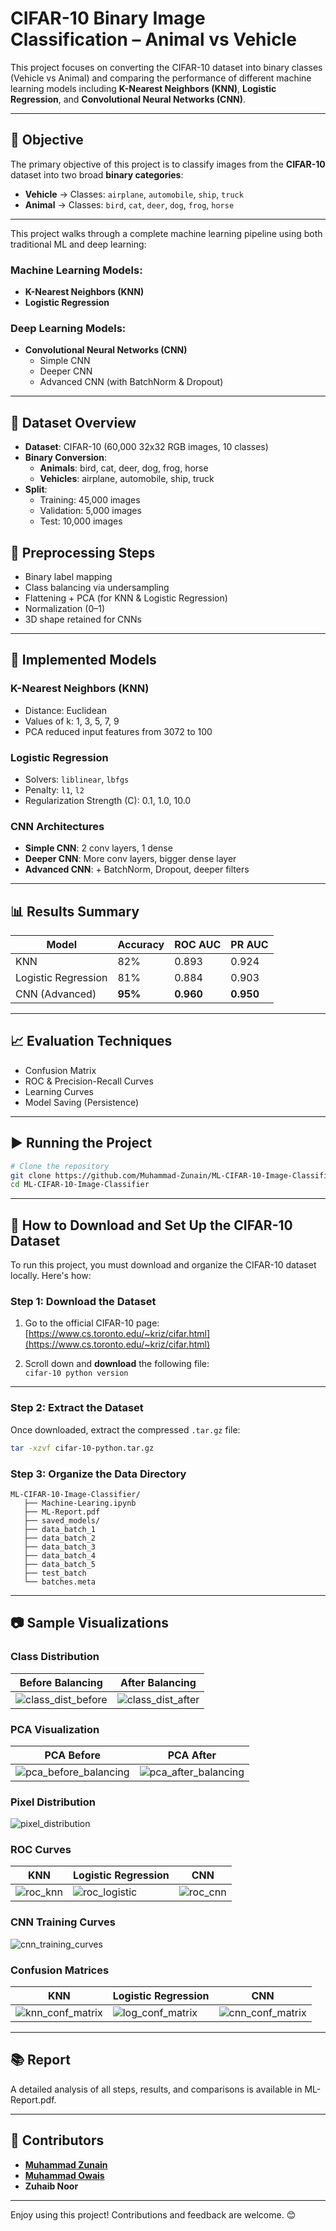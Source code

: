 # CIFAR-10 Binary Image Classification – Animal vs Vehicle

This project focuses on converting the CIFAR-10 dataset into binary classes (Vehicle vs Animal) and comparing the performance of different machine learning models including **K-Nearest Neighbors (KNN)**, **Logistic Regression**, and **Convolutional Neural Networks (CNN)**.

---


## 🎯 Objective


The primary objective of this project is to classify images from the **CIFAR-10** dataset into two broad **binary categories**:

- **Vehicle** → Classes: `airplane`, `automobile`, `ship`, `truck`
- **Animal** → Classes: `bird`, `cat`, `deer`, `dog`, `frog`, `horse`

---

This project walks through a complete machine learning pipeline using both traditional ML and deep learning:

###  Machine Learning Models:
- **K-Nearest Neighbors (KNN)**
- **Logistic Regression**

###  Deep Learning Models:
- **Convolutional Neural Networks (CNN)**  
  - Simple CNN  
  - Deeper CNN  
  - Advanced CNN (with BatchNorm & Dropout)

---

## 📁 Dataset Overview

- **Dataset**: CIFAR-10 (60,000 32x32 RGB images, 10 classes)
- **Binary Conversion**:
  - **Animals**: bird, cat, deer, dog, frog, horse
  - **Vehicles**: airplane, automobile, ship, truck
- **Split**:
  - Training: 45,000 images
  - Validation: 5,000 images
  - Test: 10,000 images


## 🔄 Preprocessing Steps

- Binary label mapping
- Class balancing via undersampling
- Flattening + PCA (for KNN & Logistic Regression)
- Normalization (0–1)
- 3D shape retained for CNNs

---

## 🧠 Implemented Models

### K-Nearest Neighbors (KNN)
- Distance: Euclidean
- Values of k: 1, 3, 5, 7, 9
- PCA reduced input features from 3072 to 100

### Logistic Regression
- Solvers: `liblinear`, `lbfgs`
- Penalty: `l1`, `l2`
- Regularization Strength (C): 0.1, 1.0, 10.0

### CNN Architectures
- **Simple CNN**: 2 conv layers, 1 dense
- **Deeper CNN**: More conv layers, bigger dense layer
- **Advanced CNN**: + BatchNorm, Dropout, deeper filters

---

## 📊 Results Summary

| Model               | Accuracy | ROC AUC | PR AUC |
|---------------------|----------|---------|--------|
| KNN                 | 82%      | 0.893   | 0.924  |
| Logistic Regression | 81%      | 0.884   | 0.903  |
| CNN (Advanced)      | **95%**  | **0.960** | **0.950** |

---

## 📈 Evaluation Techniques

- Confusion Matrix
- ROC & Precision-Recall Curves
- Learning Curves
- Model Saving (Persistence)

---

## ▶️ Running the Project

```bash
# Clone the repository
git clone https://github.com/Muhammad-Zunain/ML-CIFAR-10-Image-Classifier.git
cd ML-CIFAR-10-Image-Classifier
```
---

## 🧾 How to Download and Set Up the CIFAR-10 Dataset

To run this project, you must download and organize the CIFAR-10 dataset locally. Here's how:

###  Step 1: Download the Dataset

1. Go to the official CIFAR-10 page:  
    [https://www.cs.toronto.edu/~kriz/cifar.html](https://www.cs.toronto.edu/~kriz/cifar.html)

2. Scroll down and **download** the following file:  
    `cifar-10 python version`

---

###  Step 2: Extract the Dataset

Once downloaded, extract the compressed `.tar.gz` file:

```bash
tar -xzvf cifar-10-python.tar.gz
```

 ### Step 3: Organize the Data Directory
 ```
 ML-CIFAR-10-Image-Classifier/
    ├── Machine-Learing.ipynb
    ├── ML-Report.pdf
    ├── saved_models/
    ├── data_batch_1
    ├── data_batch_2
    ├── data_batch_3
    ├── data_batch_4
    ├── data_batch_5
    ├── test_batch
    └── batches.meta
```

---

## 📷 Sample Visualizations

### Class Distribution

| Before Balancing                                                | After Balancing                                               |
| --------------------------------------------------------------- | ------------------------------------------------------------- |
|![class_dist_before](https://github.com/user-attachments/assets/9d55f853-efa4-4757-8230-1fa675984896)| ![class_dist_after](https://github.com/user-attachments/assets/23060627-f62e-43b5-a22e-2d866ac8da7f)|


### PCA Visualization

| PCA Before                                 | PCA After                                |
| ------------------------------------------ | ---------------------------------------- |
| ![pca_before_balancing](https://github.com/user-attachments/assets/7b9c9e23-d995-4064-a37e-449fe13eafe6)|![pca_after_balancing](https://github.com/user-attachments/assets/80d35a15-b648-410e-b3f4-42dc3d42e7ad)|

### Pixel Distribution

![pixel_distribution](https://github.com/user-attachments/assets/fd2569e2-947c-4727-b0d3-aefcfed3b138)

### ROC Curves

| KNN                                  | Logistic Regression                       | CNN                                  |
| ------------------------------------ | ----------------------------------------- | ------------------------------------ |
|![roc_knn](https://github.com/user-attachments/assets/93673acd-6d44-4f8f-9223-22de7c22cf99)|![roc_logistic](https://github.com/user-attachments/assets/ad16ceff-087d-4930-9084-c3dc79ed97a9)| ![roc_cnn](https://github.com/user-attachments/assets/e368f7ff-6e47-4a11-9cca-7d5e0186df57)|

### CNN Training Curves
![cnn_training_curves](https://github.com/user-attachments/assets/462ac8f8-00a1-4a61-86ab-67d6af09f4a5)

### Confusion Matrices

| KNN                                                | Logistic Regression                                     | CNN                                                |
| -------------------------------------------------- | ------------------------------------------------------- | -------------------------------------------------- |
| ![knn_conf_matrix](https://github.com/user-attachments/assets/5fdcd1f3-5916-431d-81f1-d574bc2448f1)| ![log_conf_matrix](https://github.com/user-attachments/assets/2fd8ecd3-9f29-4b8c-af3f-a18ab51ffb22)|![cnn_conf_matrix](https://github.com/user-attachments/assets/6ccb3f38-f6f5-4c00-80b5-316169da23f8)|

---

## 📚 Report
A detailed analysis of all steps, results, and comparisons is available in ML-Report.pdf.

---

## 🤝 Contributors
- [**Muhammad Zunain**](https://github.com/Muhammad-Zunain)  
- [**Muhammad Owais**](https://github.com/MuhammadOwais03) 
- **Zuhaib Noor**

---

Enjoy using this project! Contributions and feedback are welcome. 😊

